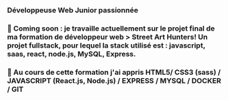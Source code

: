 ### Développeuse Web Junior passionnée 
### 🔭 Coming soon : je travaille actuellement sur le projet final de ma formation de développeur web > Street Art Hunters! Un projet fullstack, pour lequel la stack utilisé est : javascript, saas, react, node.js, MySQL, Express.
### 🌱 Au cours de cette formation j'ai appris HTML5/ CSS3 (sass) / JAVASCRIPT (React.js, Node.js) / EXPRESS / MYSQL / DOCKER / GIT 


<!--
**LeslieCore34/LeslieCore34** is a ✨ _special_ ✨ repository because its `README.md` (this file) appears on your GitHub profile.

Here are some ideas to get you started:


- 🌱 I’m currently learning ...
- 👯 I’m looking to collaborate on ...
- 🤔 I’m looking for help with ...
- 💬 Ask me about ...
- 📫 How to reach me: ...
- 😄 Pronouns: ...
- ⚡ Fun fact: ...
-->
